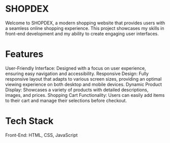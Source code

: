 # SHOPDEX


Welcome to SHOPDEX, a modern shopping website that provides users with a seamless online shopping experience. This project showcases my skills in front-end development and my ability to create engaging user interfaces.

# Features
User-Friendly Interface: Designed with a focus on user experience, ensuring easy navigation and accessibility.
Responsive Design: Fully responsive layout that adapts to various screen sizes, providing an optimal viewing experience on both desktop and mobile devices.
Dynamic Product Display: Showcases a variety of products with detailed descriptions, images, and prices.
Shopping Cart Functionality: Users can easily add items to their cart and manage their selections before checkout.

# Tech Stack
Front-End: HTML, CSS, JavaScript
